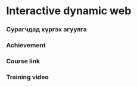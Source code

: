 # Interactive dynamic web

### Сурагчдад хүргэх агуулга

### Achievement

### Course link

### Training video
